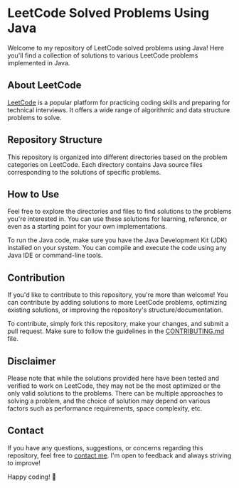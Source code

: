 # LeetCode Solved Problems Using Java

Welcome to my repository of LeetCode solved problems using Java! Here you'll find a collection of solutions to various LeetCode problems implemented in Java.

## About LeetCode

[LeetCode](https://leetcode.com/) is a popular platform for practicing coding skills and preparing for technical interviews. It offers a wide range of algorithmic and data structure problems to solve.

## Repository Structure

This repository is organized into different directories based on the problem categories on LeetCode. Each directory contains Java source files corresponding to the solutions of specific problems.

## How to Use

Feel free to explore the directories and files to find solutions to the problems you're interested in. You can use these solutions for learning, reference, or even as a starting point for your own implementations.

To run the Java code, make sure you have the Java Development Kit (JDK) installed on your system. You can compile and execute the code using any Java IDE or command-line tools.

## Contribution

If you'd like to contribute to this repository, you're more than welcome! You can contribute by adding solutions to more LeetCode problems, optimizing existing solutions, or improving the repository's structure/documentation. 

To contribute, simply fork this repository, make your changes, and submit a pull request. Make sure to follow the guidelines in the [CONTRIBUTING.md](CONTRIBUTING.md) file.

## Disclaimer

Please note that while the solutions provided here have been tested and verified to work on LeetCode, they may not be the most optimized or the only valid solutions to the problems. There can be multiple approaches to solving a problem, and the choice of solution may depend on various factors such as performance requirements, space complexity, etc.

## Contact

If you have any questions, suggestions, or concerns regarding this repository, feel free to [contact me](ibrahim.mohamed.ibrahim.t@gmail.com). I'm open to feedback and always striving to improve!

Happy coding! 🚀
